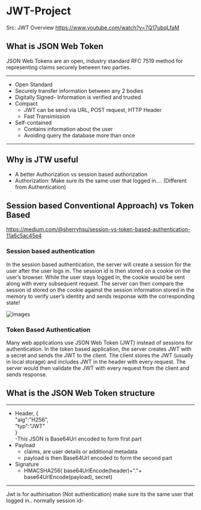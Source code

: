# JWT-Project
Src: JWT Overview https://www.youtube.com/watch?v=7Q17ubqLfaM
## What is JSON Web Token
JSON Web Tokens are an open, industry standard RFC 7519 method for representing claims securely between two parties.  
***
- Open Standard
- Securely transfer information between any 2 bodies
- Digitally Signed- Information is verified and trusted
- Compact
  - JWT can be send via URL, POST request, HTTP Header
  - Fast Transimission
- Self-contained
  - Contains information about the user
  - Avoiding query the database more than once
***

## Why is JTW useful
- A better Authorization vs session based authorization
- Authorization: Make sure its the same user that logged in.... (Different from Authentication)

## Session based  Conventional Approach) vs Token Based 
https://medium.com/@sherryhsu/session-vs-token-based-authentication-11a6c5ac45e4

### Session based authentication
In the session based authentication, the server will create a session for the user after the user logs in. The session id is then stored on a cookie on the user’s browser. While the user stays logged in, the cookie would be sent along with every subsequent request. The server can then compare the session id stored on the cookie against the session information stored in the memory to verify user’s identity and sends response with the corresponding state!

![images](https://timedotcom.files.wordpress.com/2015/09/googles-new-logo-5078286822539264-2-hp.gif)

### Token Based Authentication
Many web applications use JSON Web Token (JWT) instead of sessions for authentication. In the token based application, the server creates JWT with a secret and sends the JWT to the client. The client stores the JWT (usually in local storage) and includes JWT in the header with every request. The server would then validate the JWT with every request from the client and sends response.




## What is the JSON Web Token structure
***
- Header,
  {  
    "alg":"H256",  
    "typ":"JWT"  
  }  
  -This JSON is Base64Url encoded to form first part
- Payload
  - claims, are user details or additional metadata
  - payload is then Base64Url encoded to form the second part
- Signature
  - HMACSHA256(
      base64UrlEncode(header)+"."+
      base64UrlEncode(payload),
      secret)
***

Jwt is for authirisation (Not authentication)
make sure its the same user that logged in..
normally session id-


